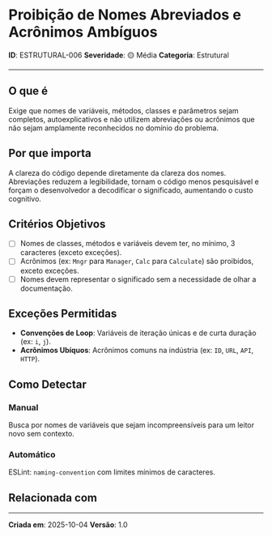 # Proibição de Nomes Abreviados e Acrônimos Ambíguos

**ID**: ESTRUTURAL-006
**Severidade**: 🟡 Média
**Categoria**: Estrutural

---

## O que é

Exige que nomes de variáveis, métodos, classes e parâmetros sejam completos, autoexplicativos e não utilizem abreviações ou acrônimos que não sejam amplamente reconhecidos no domínio do problema.

## Por que importa

A clareza do código depende diretamente da clareza dos nomes. Abreviações reduzem a legibilidade, tornam o código menos pesquisável e forçam o desenvolvedor a decodificar o significado, aumentando o custo cognitivo.

## Critérios Objetivos

- [ ] Nomes de classes, métodos e variáveis devem ter, no mínimo, 3 caracteres (exceto exceções).
- [ ] Acrônimos (ex: `Mngr` para `Manager`, `Calc` para `Calculate`) são proibidos, exceto exceções.
- [ ] Nomes devem representar o significado sem a necessidade de olhar a documentação.

## Exceções Permitidas

- **Convenções de Loop**: Variáveis de iteração únicas e de curta duração (ex: `i`, `j`).
- **Acrônimos Ubíquos**: Acrônimos comuns na indústria (ex: `ID`, `URL`, `API`, `HTTP`).

## Como Detectar

### Manual

Busca por nomes de variáveis que sejam incompreensíveis para um leitor novo sem contexto.

### Automático

ESLint: `naming-convention` com limites mínimos de caracteres.

## Relacionada com


---

**Criada em**: 2025-10-04
**Versão**: 1.0
